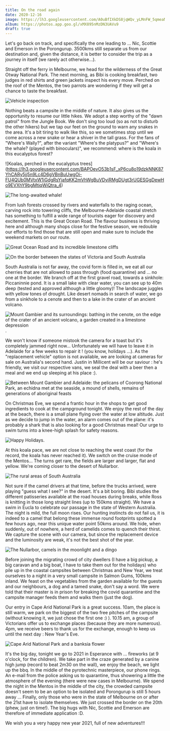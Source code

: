 ```yaml
---
title: On the road again
date: 2020-12-16
image: https://lh3.googleusercontent.com/A0uBfIXkDS8jqWQv_yLMnFW_5qmeaN_G7pNozno2FWSLQ5u6DvV-vP-_qxCEkxgg4xu6Jb6vxjyjjOh9u7EBUpmgm7QOf_VfJ3Yr7FDS6p6it7HZ6neeJdZFQcdfchHVbNYFmq-KmU8
album: https://photos.app.goo.gl/xMX895nMzDN3UAVu9
draft: true
---
```


Let's go back on track, and specifically the one leading to ... Nic, Scottie and Emerson in the Porongurup. 3500kms still separate us from our destination and, given the distance, it is better to consider the trip as a journey in itself (we rarely act otherwise...).

Straight off the ferry in Melbourne, we head for the wilderness of the Great Otway National Park. The next morning, as Bibi is cooking breakfast, two judges in red shirts and green jackets inspect his every move. Perched on the roof of the Mentos, the two parrots are wondering if they will get a chance to taste the breakfast.

![Vehicle inspection](https://lh3.googleusercontent.com/B5mADN1sFfJN32DPXNy0G2J_Pz0JInf8ar9Uv5Ki6LnNKOmOukvTURuI2iwEbGxmyVif8OjiqYfYyOPA_nCH_oGtuOFE4Wwf05r2LjZTzFPn9HeTasG-sXCimmV9toG86uJ3ch4_OYo)

Nothing beats a campsite in the middle of nature. It also gives us the opportunity to resume our little hikes. We adopt a step worthy of the "dawn patrol" from the Jungle Book. We don't sing too loud (so as not to disturb the other hikers) but we tap our feet on the ground to warn any snakes in the area. It's a bit tiring to walk like this, so we sometimes stop until we come across a new snake or hear a shiver in the tall grass. For the fans of "Where's Wally?", after the variant "Where's the platypus?" and "Where's the whale? (played with binoculars)", we recommend: where is the koala in this eucalyptus forest?

![Koalas, perched in the eucalyptus trees] (https://lh3.googleusercontent.com/BAPOevO53b1sF_xP6cu8o19dzkNNK87YhCARy5jj5n9Lc4D6gVBnBuUwgOi-FU4QUb0MVtxW1iGdgRsYjafqKK2mVhWgBuVDyiRMgDUgt3rUGESGgDewHo9EVXhY9bgMtiqWiQtra_4)

![The long-awaited whale!](https://lh3.googleusercontent.com/G3METt7TmzcOkbcOJd09voOvef10J9XE9dR_Spm-vTu0AgtAsb_sXgi9hMhUe-CRSrYQPagMUtqwbRHgMxf5SM2S_WRlXUUoSJhvmDwffUQgoG5z3wd8mY1ulQpkly_9iw7yPfzKZqA)

From lush forests crossed by rivers and waterfalls to the raging ocean, carving rock into towering cliffs, the Melbourne-Adelaide coastal stretch has something to fulfill a wide range of tourists eager for discovery and excitement. This is the Great Ocean Road. The flavour business is thriving here and although many shops close for the festive season, we redouble our efforts to find those that are still open and make sure to include the weekend markets on our route.

![Great Ocean Road and its incredible limestone cliffs](https://lh3.googleusercontent.com/2qy4xU8sPpUXiF5RmBa-kpxUcbhhkVm386HauFqxSKAFTppR34z6ZWYrfEd4ChpVAGbjuyykajSTvANB4lnzfb5fXSj_BALtiT0eMbanl2p9e_isJrjVI5eyV_xGQ1oMe8UYbHmflbM )

![On the border between the states of Victoria and South Australia](https://lh3.googleusercontent.com/wMjoeZCIhgmtVK05yf_t5bl1K7VXlWu7tQjSkIxv4WYqEAwruy2o19XcuOTFUT7Z-U2F8C-fp7jh2DPD7TBIymxkpaAoAlrlt8PydiedpBs8JMRZAXBqsIOjmdBTHCw62H58qfJkYJw)

South Australia is not far away, the covid form is filled in, we eat all our cherries that are not allowed to pass through (food quarantine) and ... no one at the border. We branch off at the first gravel road, towards a sinkhole: Piccaninnie pond. It is a small lake with clear water, you can see up to 40m deep (tested and approved although a little gloomy)! The landscape juggles with yellow tones of drought. Like desert nomads in search of water, we go from a sinkhole to a cenote and then to a lake in the crater of an ancient volcano.

![Mount Gambier and its surroundings: bathing in the cenote, on the edge of the crater of an ancient volcano, a garden created in a limestone depression](https://lh3.googleusercontent.com/OA13Gi2TOEgqPKgYwtnSn12YLOQxnTkd4-n8-Gnb8Nn0ctmgQ7NewSnxgRbqrGk86ymm6MPFQUBoaekL3bwMiGqJVbjdWxgvfhk15Uc8D-EQs5xqkSB-VDVu_8M0qTdQbzMpgjAUFpQ).

We won't know if someone mistook the camera for a toast but it's completely jammed right now... Unfortunately we will have to leave it in Adelaide for a few weeks to repair it ! (you know, holidays ...). As the "replacement vehicle" option is not available, we are looking at cameras for sale on Australia's second hand. Justin in Millicent will be our saviour : he's friendly, we visit our respective vans, we seal the deal with a beer then a meal and we end up sleeping at his place :).

![Between Mount Gambier and Adelaide: the pelicans of Coorong National Park, an echidna met at the seaside, a mound of shells, remains of generations of aboriginal feasts](https://lh3.googleusercontent.com/9bGmXxgp0CkncJx09KFkrJp8UBDC8Cpd6HYlf4xnvl0JT-9pVj33-10eJxNkQxaqWMLKStSVUTIJWnMvEzHFcHGWpvPUfgiyUzA2XqloKW_gyhe1G-9t1eed2GSsW9s5uzqbrDdrqQI)

On Christmas Eve, we spend a frantic hour in the shops to get good ingredients to cook at the campground tonight. We enjoy the rest of the day at the beach, there is a small plane flying over the water at low altitude. Just as we decide to jump in the water, an alarm comes out of the plane: it's probably a shark that is also looking for a good Christmas meal! Our urge to swim turns into a knee-high splash for safety reasons.

![Happy Holidays](https://lh3.googleusercontent.com/pcMzpDDEX9o0z4tjcFKVifpSGhp1me1wI6yvlk184-Uj5IgOiYt_Nw7V0_y603FL_i-1l90YEru3BRNQawYHfDPpfkkOM6arHbrPzH0U9Qczg9bbXgum4C0Kbv_tmIV4lfIy2ZkozyQ).

At this koala pace, we are not close to reaching the west coast (for the record, the koala has never reached it). We switch on the cruise mode of the Mentos... The turns get rare, the fields are larger and larger, flat and yellow. We're coming closer to the desert of Nullarbor.

![The rural areas of South Australia](https://lh3.googleusercontent.com/KeL9tv7UVE4yG6eI8glZA9H0GwSMuZug5rwdVOIxDUp6Bz78P4vMGMPuSG72WqAH4jPOQqwcDf9VnPSPaTOXXmupdFxhGO03NzG0kcd0LIq54P9V5izZq6TpGRTa2soW6KEgAMqVSUs)

Not sure if the camel drivers at that time, before the trucks arrived, were playing "guess what I see?" in the desert. It's a bit boring. Bibi studies the different patisseries available at the road houses during breaks, while Ross is knitting in those long straight lines (up to 150kms straight). We have a swim in Eucla to celebrate our passage in the state of Western Australia. The night is mild, the full moon rises. Our hunting instincts do not fail us, it is indeed to a camel that belong these immense round footprints spotted a few hours ago, near this unique water point 50kms around. We hide, when suddenly, out of nowhere, a herd of camelids comes to quench their thirst. We capture the scene with our camera, but since the replacement device and the luminosity are weak, it's not the best shot of the year.

![The Nullarbor, camels in the moonlight and a dingo](https://lh3.googleusercontent.com/dbN12x-N0c4WKHkoWoN7yDSvWlbhbBhW9r00h3ynwZmps6l0TnKn0BDhDRD8mfaN9s50Qyj74cRNvRRXqSgYXapsFHwyOwexU6ImPNRDAhfiwf-tepgOcX6c_fpvhDbXGdqBqTwDyPc )

Before joining the migrating crowd of city dwellers (I have a big pickup, a big caravan and a big boat, I have to take them out for the holidays) who pile up in the coastal campsites between Christmas and New Year, we treat ourselves to a night in a very small campsite in Salmon Gums, 100kms inland. We feast on the vegetables from the garden available for the guests and our neighbours, a dog and a tamed snake, don't say a word. We were told that their master is in prison for breaking the covid quarantine and the campsite manager feeds them and walks them (just the dog).

Our entry in Cape Arid National Park is a great success. 10am, the place is still warm, we park on the biggest of the two free pitches of the campsite (without knowing it, we just chose the first one :) ). 10.15 am, a group of Victorians offer us to exchange places (because they are more numerous). 4pm, we receive beers to thank us for the exchange, enough to keep us until the next day : New Year's Eve.

![Cape Arid National Park and a banksia flower](https://lh3.googleusercontent.com/S6JrHmOScZsyydd6R7InoJmcNNwUZNrFilzjlkLQSkEXkbLhjJdt45rADMQ-T2xUSBN4rSCjTb-RDM9mmuwPcv64PKGwUXT1a8LxXFWnWi5pG63ExZKTZsd4S5R02WtZL2r4vwbu8hQ)

It's the big day, tonight we go to 2021 in Esperance with ... fireworks (at 9 o'clock, for the children). We take part in the craze generated by a canine high jump (record to beat 2m30 on the wall), we enjoy the beach, we light up the bbq. In the middle of the pyrotechnic masterpiece, our phone rings. An e-mail from the police asking us to quarantine, thus showering a little the atmosphere of the evening (there were new cases in Melbourne). We spend the night in the Mentos in the middle of the city, the crowded campsite doesn't seem to be an option to be isolated and Porongurup is still 5 hours away ... Finally, only those who were in the state of Melbourne on or after the 21st have to isolate themselves. We just crossed the border on the 20th (phew, just on time!). The big hugs with Nic, Scottie and Emerson are therefore of immediate application :D.

We wish you a very happy new year 2021, full of new adventures!!!
